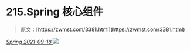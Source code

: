 <!--yml
category: 未分类
date: 0001-01-01 00:00:00
--->

# 215.Spring 核心组件

> 原文：[https://zwmst.com/3381.html](https://zwmst.com/3381.html)

   [ *Spring* ](https://zwmst.com/spring)*[ <time datetime="2021-09-18T10:24:04+08:00"> 2021-09-18 </time> ](https://zwmst.com/3381.html)  ![](img/8b0194ba98c8ab60cfa0e7859a691e66.png)*